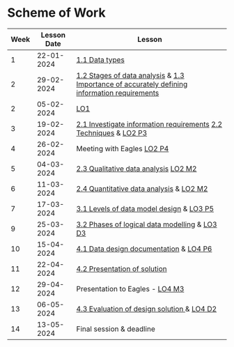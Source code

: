 # Scheme of Work

| Week | Lesson Date | Lesson |
|------|-----|-|
| 1 | 22-01-2024 | [1.1 Data types](/content/1-1%20Data%20types/Intro.ipynb) |
| 2 | 29-02-2024 | [1.2 Stages of data analysis](/content/1-2%20Stages%20of%20data%20analysis.ipynb) &  [1.3 Importance of accurately defining information requirements](/content/1-3%20Importance%20of%20accurately%20defining%20information%20requirements.md) |
| 2 | 05-02-2024 | [LO1](/content/LO1.md) |
| 3 | 19-02-2024 | [2.1 Investigate information requirements](/content/2-1%20Investigate%20information%20requirements%20.md) [2.2 Techniques](/content/2-2%20Techniques%20.md) & [LO2 P3 ](/content/LO2.md#p3) |
| 4 | 26-02-2024 | Meeting with Eagles  [LO2 P4 ](/content/LO2.md#p4) |
| 5 | 04-03-2024 | [2.3 Qualitative data analysis](/content/2-3%20Qualitative%20data%20analysis.md) [LO2 M2 ](/content/LO2.md#m2)|
| 6 | 11-03-2024 | [2.4 Quantitative data analysis](/content/2-4%20Quantitative%20data%20analysis.md) & [LO2 M2 ](/content/LO2.md#m2) |
| 7 | 17-03-2024 | [3.1 Levels of data model design](/content/3-1%20Levels%20of%20data%20model%20design.md) & [LO3 P5](/content/LO3.md#p5) |
| 9 | 25-03-2024 | [3.2 Phases of logical data modelling](/content/3-2%20Phases%20of%20logical%20data%20modelling.md) & [LO3 D3](/content/LO3.md#d3) |
| 10 | 15-04-2024 | [4.1 Data design documentation](/content/4-1%20Data%20design%20documentation.md) & [LO4 P6 ](/content/LO4.md#p6)  |
| 11 | 22-04-2024 | [4.2 Presentation of solution](/content/4-2%20Presentation%20of%20solution.md) |
| 12 | 29-04-2024 | Presentation to Eagles - [LO4 M3](/content/LO4.md#m3) |
| 13 | 06-05-2024 | [4.3 Evaluation of design solution ](/content/4-3%20Evaluation%20of%20design%20solution%20.md) & [LO4 D2](/content/LO4.md#d2) |
| 14 | 13-05-2024 | Final session & deadline |
